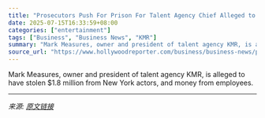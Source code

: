```yaml
---
title: "Prosecutors Push For Prison For Talent Agency Chief Alleged to Have Stolen Millions From Clients"
date: 2025-07-15T16:33:59+08:00
categories: ["entertainment"]
tags: ["Business", "Business News", "KMR"]
summary: "Mark Measures, owner and president of talent agency KMR, is alleged to have stolen $1.8 million from New York actors, and money from employees."
source_url: "https://www.hollywoodreporter.com/business/business-news/prosecutors-prison-mark-measures-alleged-stolen-millions-1236315324/"
---
```


Mark Measures, owner and president of talent agency KMR, is alleged to have stolen $1.8 million from New York actors, and money from employees.

---

*来源: [原文链接](https://www.hollywoodreporter.com/business/business-news/prosecutors-prison-mark-measures-alleged-stolen-millions-1236315324/)*
